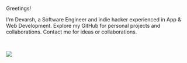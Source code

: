 Greetings! 

I'm Devarsh, a Software Engineer and indie hacker experienced in App & Web Development. Explore my GitHub for personal projects and collaborations. Contact me for ideas or collaborations.

<br />

![](https://komarev.com/ghpvc/?username=devarshukani&style=for-the-badge)
